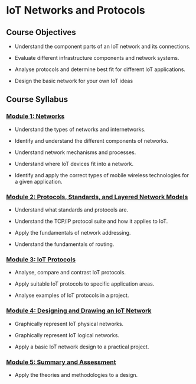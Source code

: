 # **IoT Networks and Protocols**

## **Course Objectives**

* Understand the component parts of an IoT network and its connections.

* Evaluate different infrastructure components and network systems.

* Analyse protocols and determine best fit for different IoT applications.

* Design the basic network for your own IoT ideas

## **Course Syllabus**

### **[Module 1: Networks](https://docs.google.com/document/d/1BdnMwwh8ctzkuJUV2vgVuVacjQKs3y0hbcaCYAUeC90/edit?usp=sharing)**

* Understand the types of networks and internetworks.

* Identify and understand the different components of networks.

* Understand network mechanisms and processes.

* Understand where IoT devices fit into a network.

* Identify and apply the correct types of mobile wireless technologies for a given application.


### **[Module 2: Protocols, Standards, and Layered Network Models](https://docs.google.com/document/d/1013snELvmhvwrgcRXDNWGCvutDj87Bag8C76gF0JYS4/edit?usp=sharing)**

* Understand what standards and protocols are.

* Understand the TCP/IP protocol suite and how it applies to IoT.

* Apply the fundamentals of network addressing.

* Understand the fundamentals of routing.


### **[Module 3: IoT Protocols]()**

* Analyse, compare and contrast IoT protocols.

* Apply suitable IoT protocols to specific application areas.

* Analyse examples of IoT protocols in a project.


### **[Module 4: Designing and Drawing an IoT Network]()**

* Graphically represent IoT physical networks.

* Graphically represent IoT logical networks.

* Apply a basic IoT network design to a practical project.


### **[Module 5: Summary and Assessment]()**

* Apply the theories and methodologies to a design.
